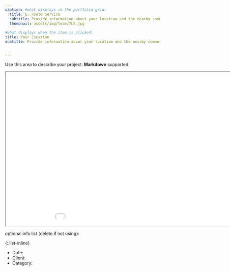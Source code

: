 ```yaml
---
caption: #what displays in the portfolio grid:
  title: E. Route Service
  subtitle: Provide information about your location and the nearby commercial district.
  thumbnail: assets/img/team/지도.jpg
  
#what displays when the item is clicked:
title: Your Location
subtitle: Provide information about your location and the nearby commercial district.


---
```

Use this area to describe your project. **Markdown** supported.

<iframe src="/assets/route.html" width="200%" height="500px"></iframe>

optional info list (delete if not using):

{:.list-inline} 
- Date: 
- Client: 
- Category: 
